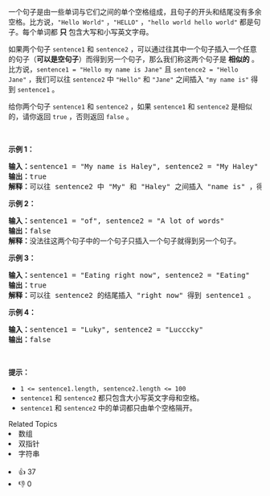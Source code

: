 <p>一个句子是由一些单词与它们之间的单个空格组成，且句子的开头和结尾没有多余空格。比方说，<code>"Hello World"</code>&nbsp;，<code>"HELLO"</code>&nbsp;，<code>"hello world hello world"</code>&nbsp;都是句子。每个单词都 <strong>只</strong>&nbsp;包含大写和小写英文字母。</p>

<p>如果两个句子&nbsp;<code>sentence1</code> 和&nbsp;<code>sentence2</code>&nbsp;，可以通过往其中一个句子插入一个任意的句子（<strong>可以是空句子</strong>）而得到另一个句子，那么我们称这两个句子是 <strong>相似的</strong>&nbsp;。比方说，<code>sentence1 = "Hello my name is Jane"</code> 且&nbsp;<code>sentence2 = "Hello Jane"</code>&nbsp;，我们可以往 <code>sentence2</code>&nbsp;中&nbsp;<code>"Hello"</code> 和&nbsp;<code>"Jane"</code>&nbsp;之间插入&nbsp;<code>"my name is"</code>&nbsp;得到 <code>sentence1</code>&nbsp;。</p>

<p>给你两个句子&nbsp;<code>sentence1</code> 和&nbsp;<code>sentence2</code>&nbsp;，如果<em>&nbsp;</em><code>sentence1</code> 和<em>&nbsp;</em><code>sentence2</code> 是相似的，请你返回&nbsp;<code>true</code>&nbsp;，否则返回&nbsp;<code>false</code>&nbsp;。</p>

<p>&nbsp;</p>

<p><strong>示例 1：</strong></p>

<pre><b>输入：</b>sentence1 = "My name is Haley", sentence2 = "My Haley"
<b>输出：</b>true
<b>解释：</b>可以往 sentence2 中 "My" 和 "Haley" 之间插入 "name is" ，得到 sentence1 。
</pre>

<p><strong>示例 2：</strong></p>

<pre><b>输入：</b>sentence1 = "of", sentence2 = "A lot of words"
<b>输出：</b>false
<strong>解释：</strong>没法往这两个句子中的一个句子只插入一个句子就得到另一个句子。
</pre>

<p><strong>示例 3：</strong></p>

<pre><b>输入：</b>sentence1 = "Eating right now", sentence2 = "Eating"
<b>输出：</b>true
<b>解释：</b>可以往 sentence2 的结尾插入 "right now" 得到 sentence1 。
</pre>

<p><strong>示例 4：</strong></p>

<pre><b>输入：</b>sentence1 = "Luky", sentence2 = "Lucccky"
<b>输出：</b>false
</pre>

<p>&nbsp;</p>

<p><strong>提示：</strong></p>

<ul> 
 <li><code>1 &lt;= sentence1.length, sentence2.length &lt;= 100</code></li> 
 <li><code>sentence1</code>&nbsp;和&nbsp;<code>sentence2</code>&nbsp;都只包含大小写英文字母和空格。</li> 
 <li><code>sentence1</code>&nbsp;和&nbsp;<code>sentence2</code>&nbsp;中的单词都只由单个空格隔开。</li> 
</ul>

<div><div>Related Topics</div><div><li>数组</li><li>双指针</li><li>字符串</li></div></div><br><div><li>👍 37</li><li>👎 0</li></div>